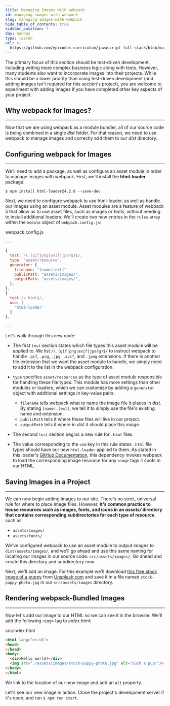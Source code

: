 ```yaml
---
title: Managing Images with webpack
id: managing-images-with-webpack
slug: managing-images-with-webpack
hide_table_of_contents: true
sidebar_position: 7
day: monday
type: lesson
url: >-
  https://github.com/epicodus-curriculum/javascript-full-stack/blob/main/3b_managing_images_with_webpack.md
---
```


The primary focus of this section should be test-driven development, including writing more complex business logic along with tests. However, many students also want to incorporate images into their projects. While this should be a lower priority than using test-driven development (and adding images isn't required for this section's project), you are welcome to experiment with adding images if you have completed other key aspects of your project.

## Why webpack for Images?
---

Now that we are using webpack as a module bundler, all of our source code is being combined in a single _dist_ folder. For that reason, we need to use webpack to manage images and correctly add them to our _dist_ directory.

## Configuring webpack for Images
---

We'll need to add a package, as well as configure an asset module in order to manage images with webpack. First, we'll install the **html-loader** package:

```shell
$ npm install html-loader@4.2.0 --save-dev
```

Next, we need to configure webpack to use html-loader, as well as handle our images using an asset module. Asset modules are a feature of webpack 5 that allow us to use asset files, such as images or fonts, without needing to install additional loaders. We'll create two new entries in the `rules` array within the `module` object of `webpack.config.js`:

<div class="filename">webpack.config.js</div>

```javascript
...

{
  test: /\.(gif|png|avif|jpe?g)$/,
  type: "asset/resource",
  generator: {
    filename: "[name][ext]"
    publicPath: "assets/images/",
    outputPath: "assets/images/",
  },
},
{
  test:/\.html$/,
  use: [
    'html-loader'
  ]
},

...
```

Let's walk through this new code:

* The first `test` section states which file types this asset module will be applied to. We list `/\.(gif|png|avif|jpe?g)$/` to instruct webpack to handle `.gif`, `.png`, `.jpg`, `.avif`, and `.jpeg` extensions. If there is another file extension that we want the asset module to handle, we simply need to add it to the list in the webpack configuration.

* `type` specifies `asset/resources` as the type of asset module responsible for handling these file types. This module has more settings than other modules or loaders, which we can customize by adding a `generator` object with additional settings in key-value pairs:
  * `filename` tells webpack what to name the image file it places in _dist_. By stating `[name].[ext]`, we tell it to simply use the file's existing name and extension.
  * `publicPath` tells it where these files will live in our project.
  * `outputPath` tells it where in _dist_ it should place this image.

* The second `test` section begins a new rule for  `.html` files.

* The value corresponding to the `use` key in this rule states `.html` file types should have our new `html-loader` applied to them. As stated in this loader's [GitHub Documentation](https://github.com/webpack-contrib/html-loader), this dependency invokes webpack to load the corresponding image resource for any `<img>` tags it spots in our HTML.

## Saving Images in a Project
---

We can now begin adding images to our site. There's no strict, universal rule for where to place image files. However, **it's common practice to house resources such as images, fonts, and icons in an _assets/_ directory that contains corresponding subdirectories for each type of resource**, such as 

* `assets/images/`
* `assets/fonts/` 

We've configured webpack to use an asset module to output images to `dist/assets/images/`, and we'll go ahead and use this same naming for locating our images in our source code: `src/assets/images/`. Go ahead and create this directory and subdirectory now.

Next, we'll add an image. For this example we'll download [this free stock image of a puppy](https://unsplash.com/photos/-Go4DH2pZbc) from [Unsplash.com](https://unsplash.com) and save it in a file named `stock-puppy-photo.jpg` in our `src/assets/images` directory.

## Rendering webpack-Bundled Images
---

Now let's add our image to our HTML so we can see it in the browser. We'll add the following `<img>` tag to _index.html_:

<div class="filename">src/index.html</div>

```html
<html lang="en-US">
<head>
</head>
<body>
  <div>Hello world!</div>
  <img src="./assets/images/stock-puppy-photo.jpg" alt="such a pup!"/>
</body>
</html>
```

We link to the location of our new image and add an `alt` property.

Let's see our new image in action. Close the project's development server if it's open, and run `$ npm run start`.
